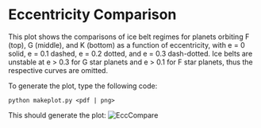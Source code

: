 # Eccentricity Comparison

This plot shows the comparisons of ice belt regimes for planets orbiting F (top), G (middle), and K (bottom) as a function of eccentricity, with e = 0 solid, e = 0.1 dashed, e = 0.2 dotted, and e = 0.3 dash-dotted. Ice belts are unstable at e > 0.3 for G star planets and e > 0.1 for F star planets, thus the respective curves are omitted.

To generate the plot, type the following code:
```
python makeplot.py <pdf | png>
```

This should generate the plot:
![EccCompare](https://github.com/caitlyn-wilhelm/IceSheet/blob/master/EccCompare/EccCompare.png)
